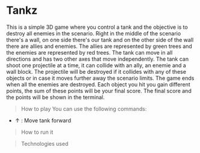 # Tankz
This is a simple 3D game where you control a tank and the objective is to destroy all enemies in the scenario. Right in the middle of the scenario there's a wall, on one side there's our tank and on the other side of the wall there are allies and enemies. The allies are represented by green trees and the enemies are represented by red trees. The tank can move in all directions and has two other axes that move independently. The tank can shoot one projectile at a time, it can collide with an ally, an enemie and a wall block. The projectile will be destroyed if it collides with any of these objects or in case it moves further away the scenario limits. The game ends when all the enemies are destroyed. Each object you hit you gain different points, the sum of these points will be your final score. The final score and the points will be shown in the terminal.

> How to play
You can use the following commands:
* ↑ : Move tank forward

> How to run it

> Technologies used
